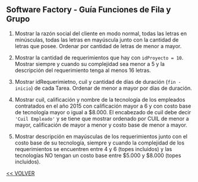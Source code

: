 ## Software Factory - Guía Funciones de Fila y Grupo

1. Mostrar la razón social del cliente en modo normal, todas las letras en minúsculas, todas las letras en mayúscula junto con la cantidad de letras que posee. Ordenar por cantidad de letras de menor a mayor.

1. Mostrar la cantidad de requerimientos que hay con `idProyecto = 10`. Mostrar siempre y cuando su complejidad sea menor a 5 y la descripción del requerimiento tenga al menos 16 letras.

1. Mostrar idRequerimietno, cuil y cantidad de días de duración (`fin - inicio`) de cada Tarea. Ordenar de menor a mayor por días de duración.

1. Mostrar cuil, calificación y nombre de la tecnología de los empleados contratados en el año 2015 con calificación mayor a 6 y con costo base de tecnología mayor o igual a $8.000. El encabezado de cuil debe decir `'Cuil Empleado'` y se tiene que mostrar ordenado por CUIL de menor a mayor, calificación de mayor a menor y costo base de menor a mayor.

1. Mostrar descripción en mayúsculas de los requerimientos junto con el costo base de su tecnología, siempre y cuando la complejidad de los requerimientos se encuentren entre 4 y 6 (topes incluidos) y las tecnologías NO tengan un costo base entre $5.000 y $8.000 (topes incluidos).

[<< VOLVER](../04%20BD/README.md)